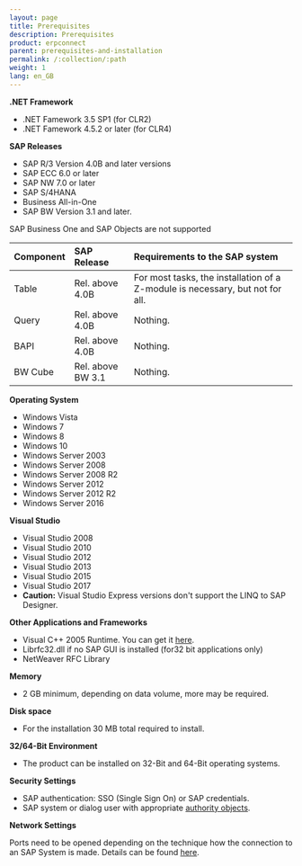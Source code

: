 ```yaml
---
layout: page
title: Prerequisites
description: Prerequisites
product: erpconnect
parent: prerequisites-and-installation
permalink: /:collection/:path
weight: 1
lang: en_GB
---
```


**.NET Framework**
 	
* .NET Famework 3.5 SP1 (for CLR2)
* .NET Famework 4.5.2 or later (for CLR4)  


**SAP Releases**
 	
* SAP R/3 Version 4.0B and later versions
* SAP ECC 6.0 or later
* SAP NW 7.0 or later
* SAP S/4HANA
* Business All-in-One
* SAP BW Version 3.1 and later.


SAP Business One and SAP Objects are not supported

| Component | SAP Release | Requirements to the SAP system |
| :------ |:--- | :--- |
| Table | Rel. above 4.0B | For most tasks, the installation of a Z-module is necessary, but not for all. |
| Query | Rel. above 4.0B | Nothing. |
| BAPI | Rel. above 4.0B | Nothing. |
| BW Cube | Rel. above BW 3.1 | Nothing. | 


**Operating System**

* Windows Vista
* Windows 7
* Windows 8
* Windows 10
* Windows Server 2003
* Windows Server 2008
* Windows Server 2008 R2
* Windows Server 2012
* Windows Server 2012 R2
* Windows Server 2016


**Visual Studio**

* Visual Studio 2008
* Visual Studio 2010
* Visual Studio 2012
* Visual Studio 2013
* Visual Studio 2015
* Visual Studio 2017
* **Caution:** Visual Studio Express versions don't support the LINQ to SAP Designer.


**Other Applications and Frameworks**
 	
* Visual C++ 2005 Runtime. You can get it [here](http://www.microsoft.com/download/en/details.aspx?id=14431).
* Librfc32.dll if no SAP GUI is installed (for32 bit applications only)
* NetWeaver RFC Library


**Memory**
* 2 GB minimum, depending on data volume, more may be required.


**Disk space**
* For the installation 30 MB total required to install.


**32/64-Bit Environment**
* The product can be installed on 32-Bit and 64-Bit operating systems.


**Security Settings**
 	
* SAP authentication: SSO (Single Sign On) or SAP credentials.
* SAP system or dialog user with appropriate [authority objects](https://my.theobald-software.com/index.php?/Knowledgebase/Article/View/7/67/authority-objects).


**Network Settings**
 	
Ports need to be opened depending on the technique how the connection to an SAP System is made.
Details can be found [here](https://my.theobald-software.com/index.php?/Default/Knowledgebase/Article/View/70/0/how-to-check-the-accessibility-to-a-sap-system).